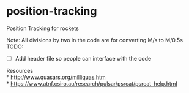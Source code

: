 # position-tracking
Position Tracking for rockets


Note: All divisions by two in the code are for converting M/s to M/0.5s<br>
TODO:
 - [ ] Add header file so people can interface with the code

Resources<br>
    * http://www.quasars.org/milliquas.htm<br>
    * https://www.atnf.csiro.au/research/pulsar/psrcat/psrcat_help.html
